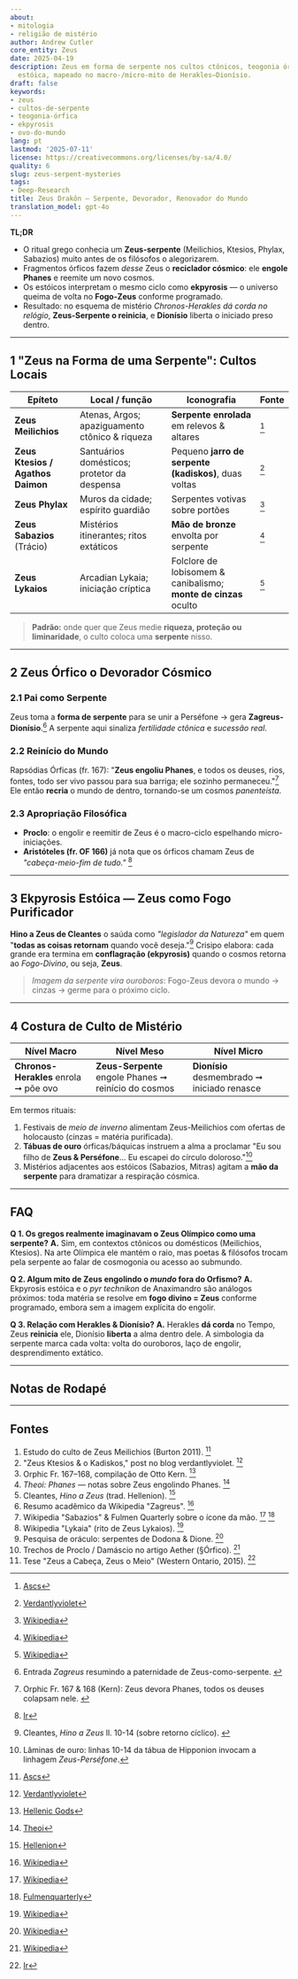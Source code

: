```yaml
---
about:
- mitologia
- religião de mistério
author: Andrew Cutler
core_entity: Zeus
date: 2025-04-19
description: Zeus em forma de serpente nos cultos ctônicos, teogonia órfica e ekpyrosis
  estóica, mapeado no macro-/micro-mito de Herakles–Dionísio.
draft: false
keywords:
- zeus
- cultos-de-serpente
- teogonia-órfica
- ekpyrosis
- ovo-do-mundo
lang: pt
lastmod: '2025-07-11'
license: https://creativecommons.org/licenses/by-sa/4.0/
quality: 6
slug: zeus-serpent-mysteries
tags:
- Deep-Research
title: Zeus Drakôn — Serpente, Devorador, Renovador do Mundo
translation_model: gpt-4o
---
```


**TL;DR**

- O ritual grego conhecia um **Zeus-serpente** (Meilichios, Ktesios, Phylax, Sabazios) muito antes de os filósofos o alegorizarem.
- Fragmentos órficos fazem *desse* Zeus o **reciclador cósmico**: ele **engole Phanes** e reemite um novo cosmos.
- Os estóicos interpretam o mesmo ciclo como **ekpyrosis** — o universo queima de volta no **Fogo-Zeus** conforme programado.
- Resultado: no esquema de mistério *Chronos-Herakles dá corda no relógio*, **Zeus-Serpente o reinicia**, e **Dionísio** liberta o iniciado preso dentro.

---

## 1 "Zeus na Forma de uma Serpente": Cultos Locais

| Epíteto | Local / função | Iconografia | Fonte |
|---------|----------------|-------------|-------|
| **Zeus Meilichios** | Atenas, Argos; apaziguamento ctônico & riqueza | **Serpente enrolada** em relevos & altares | [^oai1] |
| **Zeus Ktesios / Agathos Daimon** | Santuários domésticos; protetor da despensa | Pequeno **jarro de serpente (kadiskos)**, duas voltas | [^oai2] |
| **Zeus Phylax** | Muros da cidade; espírito guardião | Serpentes votivas sobre portões | [^oai3] |
| **Zeus Sabazios** (Trácio) | Mistérios itinerantes; ritos extáticos | **Mão de bronze** envolta por serpente | [^oai4] |
| **Zeus Lykaios** | Arcadian Lykaia; iniciação críptica | Folclore de lobisomem & canibalismo; **monte de cinzas** oculto | [^oai5] |

> **Padrão:** onde quer que Zeus medie **riqueza, proteção ou liminaridade**, o culto coloca uma **serpente** nisso.

---

## 2 Zeus Órfico o Devorador Cósmico

### 2.1 Pai como Serpente
Zeus toma a **forma de serpente** para se unir a Perséfone → gera **Zagreus-Dionísio**.[^zagreus] A serpente aqui sinaliza *fertilidade ctônica* e *sucessão real*.

### 2.2 Reinício do Mundo
Rapsódias Órficas (fr. 167): "**Zeus engoliu Phanes**, e todos os deuses, rios, fontes, todo ser vivo passou para sua barriga; ele sozinho permaneceu."[^phanes-swallow]
Ele então **recria** o mundo de dentro, tornando-se um cosmos *panenteísta*.

### 2.3 Apropriação Filosófica
- **Proclo**: o engolir e reemitir de Zeus é o macro-ciclo espelhando micro-iniciações.
- **Aristóteles (fr. OF 166)** já nota que os órficos chamam Zeus de *"cabeça-meio-fim de tudo."* [^oai6]

---

## 3 Ekpyrosis Estóica — Zeus como Fogo Purificador

**Hino a Zeus de Cleantes** o saúda como *"legislador da Natureza"* em quem "**todas as coisas retornam** quando você deseja."[^cleanthes] Crisipo elabora: cada grande era termina em **conflagração (ekpyrosis)** quando o cosmos retorna ao *Fogo-Divino*, ou seja, **Zeus**.

> *Imagem da serpente vira ouroboros*: Fogo-Zeus devora o mundo → cinzas → germe para o próximo ciclo.

---

## 4 Costura de Culto de Mistério

| Nível Macro | Nível Meso | Nível Micro |
|-------------|------------|-------------|
| **Chronos-Herakles** enrola ➞ põe ovo | **Zeus-Serpente** engole Phanes ➞ reinício do cosmos | **Dionísio** desmembrado ➞ iniciado renasce |

Em termos rituais:
1. Festivais de *meio de inverno* alimentam Zeus-Meilichios com ofertas de holocausto (cinzas = matéria purificada).
2. **Tábuas de ouro** órficas/báquicas instruem a alma a proclamar "Eu sou filho de **Zeus & Perséfone**… Eu escapei do círculo doloroso."[^tablets]
3. Mistérios adjacentes aos estóicos (Sabazios, Mitras) agitam a **mão da serpente** para dramatizar a respiração cósmica.

---

## FAQ <!-- mantém suporte ao esquema FAQPage -->

**Q 1. Os gregos realmente imaginavam o Zeus Olímpico como uma serpente?**
**A.** Sim, em contextos ctônicos ou domésticos (Meilichios, Ktesios). Na arte Olímpica ele mantém o raio, mas poetas & filósofos trocam pela serpente ao falar de cosmogonia ou acesso ao submundo.

**Q 2. Algum mito de Zeus engolindo o *mundo* fora do Orfismo?**
**A.** Ekpyrosis estóica e o *pyr technikon* de Anaximandro são análogos próximos: toda matéria se resolve em **fogo divino = Zeus** conforme programado, embora sem a imagem explícita do engolir.

**Q 3. Relação com Herakles & Dionísio?**
**A.** Herakles **dá corda** no Tempo, Zeus **reinicia** ele, Dionísio **liberta** a alma dentro dele. A simbologia da serpente marca cada volta: volta do ouroboros, laço de engolir, desprendimento extático.

---

## Notas de Rodapé

[^oai1]: [Ascs](https://www.ascs.org.au/news/ascs31/Burton.pdf)
[^oai2]: [Verdantlyviolet](https://verdantlyviolet.tumblr.com/post/643083523253829632/zeus-ktesios-and-the-kadiskos-zeus-ktesios-of-the)
[^oai3]: [Wikipedia](https://en.wikipedia.org/wiki/Oracle)
[^oai4]: [Wikipedia](https://en.wikipedia.org/wiki/Sabazios)
[^oai5]: [Wikipedia](https://en.wikipedia.org/wiki/Lykaia)
[^oai6]: [Ir](https://ir.lib.uwo.ca/context/etd/article/4619/viewcontent/Zeus_the_Head_Zeus_the_Middle___Studies_in_the_Orphic_Theogonies.pdf)
[^oai7]: [Wikipedia](https://en.wikipedia.org/wiki/Zagreus)
[^oai8]: [Hellenic Gods](https://www.hellenicgods.org/the-orphic-fragments-of-otto-kern)
[^oai9]: [Hellenion](https://www.hellenion.org/zeus/cleanthes-hymn-to-zeus/)
[^oai10]: [Theoi](https://www.theoi.com/Protogenos/Phanes.html)
[^oai11]: [Fulmenquarterly](https://www.fulmenquarterly.com/the-hand-of-sabazios)
[^oai12]: [Wikipedia](https://en.wikipedia.org/wiki/Aether_%28mythology%29)
[^zagreus]: Entrada *Zagreus* resumindo a paternidade de Zeus-como-serpente. [^oai7]
[^phanes-swallow]: Orphic Fr. 167 & 168 (Kern): Zeus devora Phanes, todos os deuses colapsam nele. [^oai8]
[^cleanthes]: Cleantes, *Hino a Zeus* ll. 10-14 (sobre retorno cíclico). [^oai9]
[^tablets]: Lâminas de ouro: linhas 10-14 da tábua de Hipponion invocam a linhagem *Zeus-Perséfone*.

---

## Fontes

1. Estudo do culto de Zeus Meilichios (Burton 2011). [^oai1]
2. "Zeus Ktesios & o Kadiskos," post no blog verdantlyviolet. [^oai2]
3. Orphic Fr. 167–168, compilação de Otto Kern. [^oai8]
4. *Theoi: Phanes* — notas sobre Zeus engolindo Phanes. [^oai10]
5. Cleantes, *Hino a Zeus* (trad. Hellenion). [^oai9]
6. Resumo acadêmico da Wikipedia "Zagreus". [^oai7]
7. Wikipedia "Sabazios" & Fulmen Quarterly sobre o ícone da mão. [^oai4] [^oai11]
8. Wikipedia "Lykaia" (rito de Zeus Lykaios). [^oai5]
9. Pesquisa de oráculo: serpentes de Dodona & Dione. [^oai3]
10. Trechos de Proclo / Damáscio no artigo Aether (§Órfico). [^oai12]
11. Tese "Zeus a Cabeça, Zeus o Meio" (Western Ontario, 2015). [^oai6]